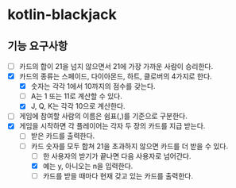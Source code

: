 # kotlin-blackjack

## 기능 요구사항

- [ ] 카드의 합이 21을 넘지 않으면서 21에 가장 가까운 사람이 승리한다.
- [x] 카드의 종류는 스페이드, 다이아몬드, 하트, 클로버의 4가지로 한다.
    - [x] 숫자는 각각 1에서 10까지의 점수를 갖는다.
    - [ ] A는 1 또는 11로 계산할 수 있다.
    - [x] J, Q, K는 각각 10으로 계산한다.
- [ ] 게임에 참여할 사람의 이름은 쉼표(,)를 기준으로 구분한다.
- [x] 게임을 시작하면 각 플레이어는 각자 두 장의 카드를 지급 받는다.
  - [ ] 받은 카드를 출력한다.
  - [ ] 카드 숫자를 모두 합쳐 21을 초과하지 않으면 카드를 더 받을 수 있다.
    - [ ] 한 사용자의 받기가 끝나면 다음 사용자로 넘어간다.
    - [x] 예는 y, 아니오는 n을 입력한다.
    - [ ] 카드를 받을 때마다 현재 갖고 있는 카드를 출력한다.
